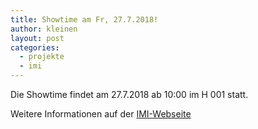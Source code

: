 ```yaml
---
title: Showtime am Fr, 27.7.2018!
author: kleinen
layout: post
categories:
  - projekte
  - imi
---
```


Die Showtime findet am 27.7.2018 ab 10:00 im H 001 statt.

Weitere Informationen auf der [IMI-Webseite](https://imi-bachelor.htw-berlin.de/studium/projekte/showtime-und-projekte-im-sommersemester-2018/)
